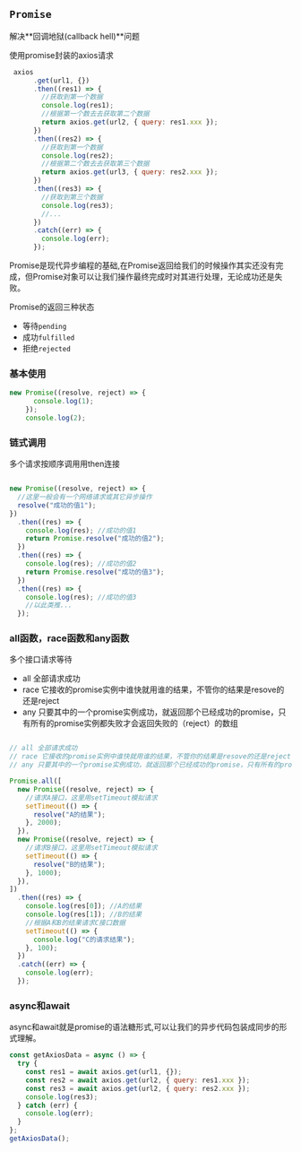 ## ```Promise```

解决**回调地狱(callback hell)**问题

使用promise封装的axios请求

```javascript
 axios
      .get(url1, {})
      .then((res1) => {
        //获取到第一个数据
        console.log(res1);
        //根据第一个数去去获取第二个数据
        return axios.get(url2, { query: res1.xxx });
      })
      .then((res2) => {
        //获取到第一个数据
        console.log(res2);
        //根据第二个数去去获取第三个数据
        return axios.get(url3, { query: res2.xxx });
      })
      .then((res3) => {
        //获取到第三个数据
        console.log(res3);
        //...
      })
      .catch((err) => {
        console.log(err);
      });

```


Promise是现代异步编程的基础,在Promise返回给我们的时候操作其实还没有完成，但Promise对象可以让我们操作最终完成时对其进行处理，无论成功还是失败。


Promise的返回三种状态

* 等待```pending```
* 成功```fulfilled```
* 拒绝```rejected```


### 基本使用

```javascript
new Promise((resolve, reject) => {
      console.log(1);
    });
    console.log(2);
```

### 链式调用


多个请求按顺序调用用then连接

```javascript

new Promise((resolve, reject) => {
  //这里一般会有一个网络请求或其它异步操作
  resolve("成功的值1");
})
  .then((res) => {
    console.log(res); //成功的值1
    return Promise.resolve("成功的值2");
  })
  .then((res) => {
    console.log(res); //成功的值2
    return Promise.resolve("成功的值3");
  })
  .then((res) => {
    console.log(res); //成功的值3
    //以此类推...
  });

```

### all函数，race函数和any函数


多个接口请求等待

* all 全部请求成功
* race 它接收的promise实例中谁快就用谁的结果，不管你的结果是resove的还是reject
* any 只要其中的一个promise实例成功，就返回那个已经成功的promise，只有所有的promise实例都失败才会返回失败的（reject）的数组


```javascript

// all 全部请求成功
// race 它接收的promise实例中谁快就用谁的结果，不管你的结果是resove的还是reject
// any 只要其中的一个promise实例成功，就返回那个已经成功的promise，只有所有的promise实例都失败才会返回失败的（reject）的数组

Promise.all([ 
  new Promise((resolve, reject) => {
    //请求A接口，这里用setTimeout模拟请求
    setTimeout(() => {
      resolve("A的结果");
    }, 2000);
  }),
  new Promise((resolve, reject) => {
    //请求B接口，这里用setTimeout模拟请求
    setTimeout(() => {
      resolve("B的结果");
    }, 1000);
  }),
])
  .then((res) => {
    console.log(res[0]); //A的结果
    console.log(res[1]); //B的结果
    //根据A和B的结果请求C接口数据
    setTimeout(() => {
      console.log("C的请求结果");
    }, 100);
  })
  .catch((err) => {
    console.log(err);
  });

```

### async和await

async和await就是promise的语法糖形式,可以让我们的异步代码包装成同步的形式理解。

```javascript
const getAxiosData = async () => {
  try {
    const res1 = await axios.get(url1, {});
    const res2 = await axios.get(url2, { query: res1.xxx });
    const res3 = await axios.get(url2, { query: res2.xxx });
    console.log(res3);
  } catch (err) {
    console.log(err);
  }
};
getAxiosData();

```
